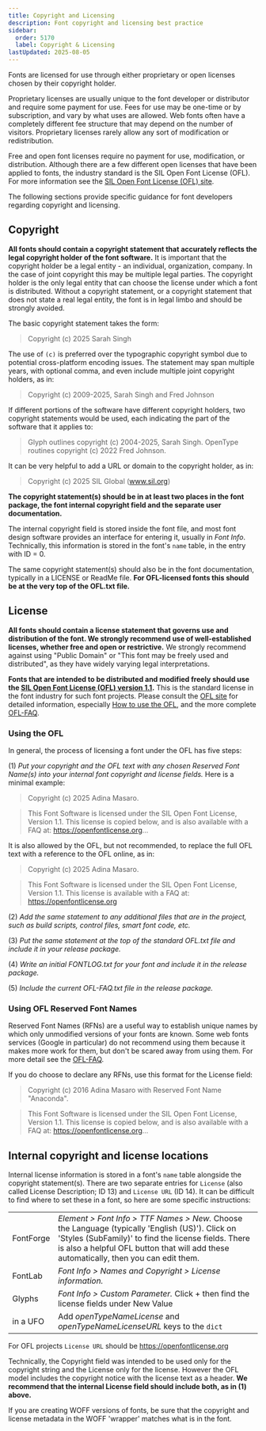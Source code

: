 ```yaml
---
title: Copyright and Licensing
description: Font copyright and licensing best practice
sidebar:
  order: 5170
  label: Copyright & Licensing
lastUpdated: 2025-08-05
---
```


Fonts are licensed for use through either proprietary or open licenses chosen by their copyright holder.

Proprietary licenses are usually unique to the font developer or distributor and require some payment for use. Fees for use may be one-time or by subscription, and vary by what uses are allowed. Web fonts often have a completely different fee structure that may depend on the number of visitors. Proprietary licenses rarely allow any sort of modification or redistribution. 

Free and open font licenses require no payment for use, modification, or distribution. Although there are a few different open licenses that have been applied to fonts, the industry standard is the SIL Open Font License (OFL). For more information see the [SIL Open Font License (OFL) site][ofl].

The following sections provide specific guidance for font developers regarding copyright and licensing.

## Copyright

**All fonts should contain a copyright statement that accurately reflects the legal copyright holder of the font software.**  It is important that the copyright holder be a legal entity - an individual, organization, company. In the case of joint copyright this may be multiple legal parties. The copyright holder is the only legal entity that can choose the license under which a font is distributed. Without a copyright statement, or a copyright statement that does not state a real legal entity, the font is in legal limbo and should be strongly avoided.

The basic copyright statement takes the form:

> Copyright (c) 2025 Sarah Singh

The use of `(c)` is preferred over the typographic copyright symbol due to potential cross-platform encoding issues. The statement may span multiple years, with optional comma, and even include multiple joint copyright holders, as in:

> Copyright (c) 2009-2025, Sarah Singh and Fred Johnson

If different portions of the software have different copyright holders, two copyright statements would be used, each indicating the part of the software that it applies to:

> Glyph outlines copyright (c) 2004-2025, Sarah Singh. OpenType routines copyright (c) 2022 Fred Johnson.

It can be very helpful to add a URL or domain to the copyright holder, as in:

> Copyright (c) 2025 SIL Global (www.sil.org)

**The copyright statement(s) should be in at least two places in the font package, the font internal copyright field and the separate user documentation.**

The internal copyright field is stored inside the font file, and most font design software provides an interface for entering it, usually in _Font Info_. Technically, this information is stored in the font's `name` table, in the entry with ID = 0.

The same copyright statement(s) should also be in the font documentation, typically in a LICENSE or ReadMe file. **For OFL-licensed fonts this should be at the very top of the OFL.txt file.**

## License

**All fonts should contain a license statement that governs use and distribution of the font. We strongly recommend use of well-established licenses, whether free and open or restrictive.** We strongly recommend against using "Public Domain" or "This font may be freely used and distributed", as they have widely varying legal interpretations.

**Fonts that are intended to be distributed and modified freely should use the [SIL Open Font License (OFL) version 1.1][ofl].** This is the standard license in the font industry for such font projects. Please consult the [OFL site][ofl] for detailed information, especially [How to use the OFL][ofl-how], and the more complete [OFL-FAQ][ofl-faq].

### Using the OFL

In general, the process of licensing a font under the OFL has five steps:

(1) _Put your copyright and the OFL text with any chosen Reserved Font Name(s) into your internal font copyright and license fields._ Here is a minimal example:

> Copyright (c) 2025 Adina Masaro.

> This Font Software is licensed under the SIL Open Font License, Version 1.1. This license is copied below, and is also available with a FAQ at: https://openfontlicense.org...

It is also allowed by the OFL, but not recommended, to replace the full OFL text with a reference to the OFL online, as in:

> Copyright (c) 2025 Adina Masaro.

> This Font Software is licensed under the SIL Open Font License, Version 1.1. This license is available with a FAQ at: https://openfontlicense.org

(2) _Add the same statement to any additional files that are in the project, such as build scripts, control files, smart font code, etc._

(3) _Put the same statement at the top of the standard OFL.txt file and include it in your release package._

(4) _Write an initial FONTLOG.txt for your font and include it in the release package._

(5) _Include the current OFL-FAQ.txt file in the release package._

### Using OFL Reserved Font Names

Reserved Font Names (RFNs) are a useful way to establish unique names by which only unmodified versions of your fonts are known. Some web fonts services (Google in particular) do not recommend using them because it makes more work for them, but don't be scared away from using them. For more detail see the [OFL-FAQ][ofl-faq].

If you do choose to declare any RFNs, use this format for the License field:

> Copyright (c) 2016 Adina Masaro with Reserved Font Name "Anaconda".

> This Font Software is licensed under the SIL Open Font License, Version 1.1. This license is copied below, and is also available with a FAQ at: https://openfontlicense.org...

## Internal copyright and license locations

Internal license information is stored in a font's `name` table alongside the copyright statement(s). There are two separate entries for `License` (also called License Description; ID 13) and `License URL` (ID 14). It can be difficult to find where to set these in a font, so here are some specific instructions:

| | |
| - | - |
| FontForge | _Element > Font Info > TTF Names > New._ Choose the Language (typically 'English (US)'). Click on 'Styles (SubFamily)' to find the license fields. There is also a helpful OFL button that will add these automatically, then you can edit them. |
| FontLab | _Font Info > Names and Copyright > License information._ |
| Glyphs | _Font Info > Custom Parameter._ Click + then find the license fields under New Value |
| in a UFO | Add _openTypeNameLicense_ and _openTypeNameLicenseURL_ keys to the `dict` |


For OFL projects `License URL` should be https://openfontlicense.org

Technically, the Copyright field was intended to be used only for the copyright string and the License only for the license. However the OFL model includes the copyright notice with the license text as a header. **We recommend that the internal License field should include both, as in (1) above.**

If you are creating WOFF versions of fonts, be sure that the copyright and license metadata in the WOFF 'wrapper' matches what is in the font.

[ofl]: https://openfontlicense.org
[ofl-how]: https://openfontlicense.org/how-to-use-the-ofl/
[ofl-faq]: https://openfontlicense.org/ofl-faq/
